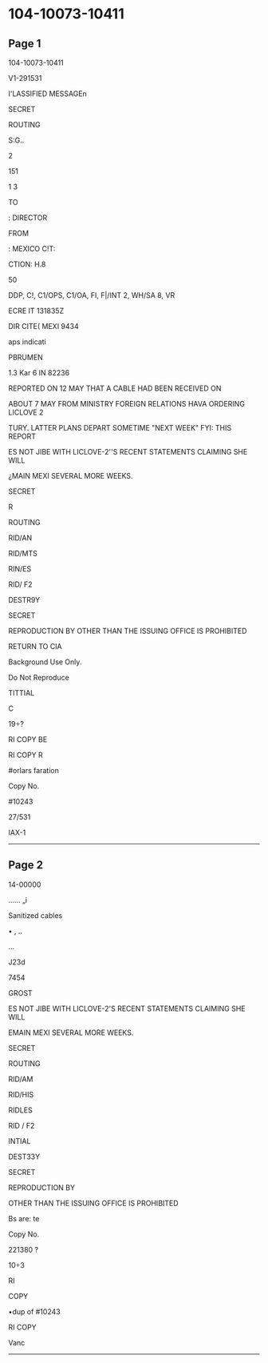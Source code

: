 # 104-10073-10411

## Page 1

104-10073-10411

V1-291531

I'LASSIFIED MESSAGEn

SECRET

ROUTING

S:G..

2

151

1 3

TO

: DIRECTOR

FROM

: MEXICO C!T:

CTION: H.8

50

DDP, C!, C1/OPS, C1/OA, FI, F|/INT 2, WH/SA 8, VR

ECRE IT 131835Z

DIR CITE( MEXI 9434

aps indicati

PBRUMEN

1.3 Kar 6 IN 82236

REPORTED ON 12 MAY THAT A CABLE HAD BEEN RECEIVED ON

ABOUT 7 MAY FROM MINISTRY FOREIGN RELATIONS HAVA ORDERING LICLOVE 2

TURY. LATTER PLANS DEPART SOMETIME "NEXT WEEK" FYI: THIS REPORT

ES NOT JIBE WITH LICLOVE-2''S RECENT STATEMENTS CLAIMING SHE WILL

¿MAIN MEXI SEVERAL MORE WEEKS.

SECRET

R

ROUTING

RID/AN

RID/MTS

RIN/ES

RID/ F2

DESTR9Y

SECRET

REPRODUCTION BY OTHER THAN THE ISSUING OFFICE IS PROHIBITED

RETURN TO CIA

Background Use Only.

Do Not Reproduce

TITTIAL

C

19÷?

RI COPY BE

RI COPY R

#orlars faration

Copy No.

#10243

27/531

IAX-1

---

## Page 2

14-00000

...... „i

Sanitized cables

• , ..

...

J23d

7454

GROST

ES NOT JIBE WITH LICLOVE-2'S RECENT STATEMENTS CLAIMING SHE WILL

EMAIN MEXI SEVERAL MORE WEEKS.

SECRET

ROUTING

RID/AM

RID/HIS

RIDLES

RID / F2

INTIAL

DEST33Y

SECRET

REPRODUCTION BY

OTHER THAN THE ISSUING OFFICE IS PROHIBITED

Bs are: te

Copy No.

221380 ?

10÷3

RI

COPY

•dup of #10243

RI COPY

Vanc

---

